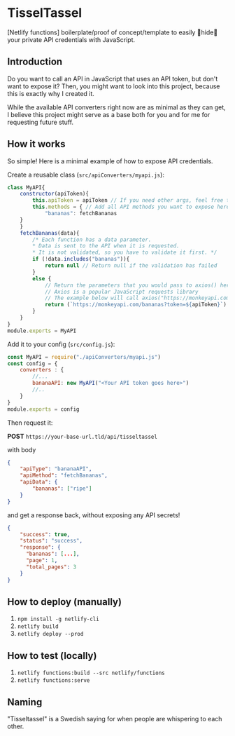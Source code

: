 # TisselTassel

[Netlify functions] boilerplate/proof of concept/template to easily 🤫hide🤫 your private API credentials with JavaScript.

## Introduction

Do you want to call an API in JavaScript that uses an API token, but don't want to expose it?
Then, you might want to look into this project, because this is exactly why I created it.

While the available API converters right now are as minimal as they can get, I believe this project might serve
as a base both for you and for me for requesting future stuff.

## How it works

So simple! Here is a minimal example of how to expose API credentials.

Create a reusable class (`src/apiConverters/myapi.js`):
```javascript
class MyAPI{
    constructor(apiToken){
        this.apiToken = apiToken // If you need other args, feel free to use whatever args you want
        this.methods = { // Add all API methods you want to expose here
            "bananas": fetchBananas
    }
    }
    fetchBananas(data){
        /* Each function has a data parameter.
        * Data is sent to the API when it is requested. 
        * It is not validated, so you have to validate it first. */
        if (!data.includes("bananas")){
            return null // Return null if the validation has failed
        }
        else {
            // Return the parameters that you would pass to axios() here.
            // Axios is a popular JavaScript requests library
            // The example below will call axios("https://monkeyapi.com/bananas?token=ABC")
            return (`https://monkeyapi.com/bananas?token=${apiToken}`)
        }
    }
}
module.exports = MyAPI
```
Add it to your config (`src/config.js`):
```javascript
const MyAPI = require("./apiConverters/myapi.js")
const config = {
    converters : {
        //...
        bananaAPI: new MyAPI("<Your API token goes here>")
        //..
    }
}
module.exports = config
```

Then request it:

**POST** `https://your-base-url.tld/api/tisseltassel`

with body 

```json
{
	"apiType": "bananaAPI",
	"apiMethod": "fetchBananas",
	"apiData": {
		"bananas": ["ripe"]
	}
}
```

and get a response back, without exposing any API secrets!

```json
{
	"success": true,
    "status": "success",
    "response": {
      "bananas": [...],
      "page": 1,
      "total_pages": 3
    }
}
```

## How to deploy (manually)

1. `npm install -g netlify-cli`
2. `netlify build`
3. `netlify deploy --prod`

## How to test (locally)

1. `netlify functions:build --src netlify/functions`
2. `netlify functions:serve`

## Naming

"Tisseltassel" is a Swedish saying for when people are whispering to each other.